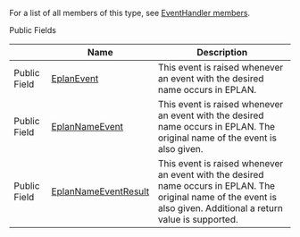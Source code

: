 For a list of all members of this type, see [EventHandler members](Eplan.EplApi.AFu~Eplan.EplApi.ApplicationFramework.EventHandler_members.html).

Public Fields

|  | Name | Description |
| --- | --- | --- |
| Public Field | [EplanEvent](Eplan.EplApi.AFu~Eplan.EplApi.ApplicationFramework.EventHandler~EplanEvent.html) | This event is raised whenever an event with the desired name occurs in EPLAN. |
| Public Field | [EplanNameEvent](Eplan.EplApi.AFu~Eplan.EplApi.ApplicationFramework.EventHandler~EplanNameEvent.html) | This event is raised whenever an event with the desired name occurs in EPLAN. The original name of the event is also given. |
| Public Field | [EplanNameEventResult](Eplan.EplApi.AFu~Eplan.EplApi.ApplicationFramework.EventHandler~EplanNameEventResult.html) | This event is raised whenever an event with the desired name occurs in EPLAN. The original name of the event is also given. Additional a return value is supported. |

